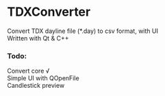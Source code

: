 # TDXConverter
Convert TDX dayline file (\*.day) to csv format, with UI  
Written with Qt & C++  
### Todo: 
Convert core √  
Simple UI with QOpenFile  
Candlestick preview  
